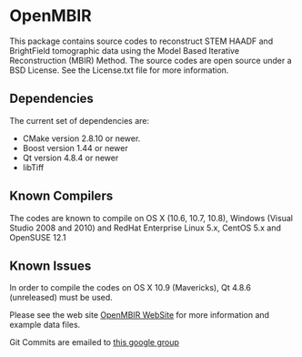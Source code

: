 # OpenMBIR #

This package contains source codes to reconstruct STEM HAADF and BrightField tomographic data using the 
Model Based Iterative Reconstruction (MBIR) Method. The source codes are open source
under a BSD License. See the License.txt file for more information.

## Dependencies ##
The current set of dependencies are:

+ CMake version 2.8.10 or newer.
+ Boost version 1.44 or newer
+ Qt version 4.8.4 or newer
+ libTiff

## Known Compilers ##
The codes are known to compile on OS X (10.6, 10.7, 10.8), Windows (Visual Studio 2008 and 2010)
and RedHat Enterprise Linux 5.x, CentOS 5.x and OpenSUSE 12.1

## Known Issues ##

In order to compile the codes on OS X 10.9 (Mavericks), Qt 4.8.6 (unreleased) must be used.

Please see the web site [OpenMBIR WebSite](http://www.openmbir.org) for more information and example data files.

Git Commits are emailed to [this google group](https://groups.google.com/forum/#!forum/openmbir-commits)
